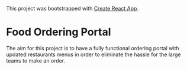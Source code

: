 This project was bootstrapped with [Create React App](https://github.com/facebook/create-react-app).

# Food Ordering Portal

The aim for this project is to have a fully functional ordering portal with updated restaurants menus in order to eliminate the hassle for the large teams to make an order.



